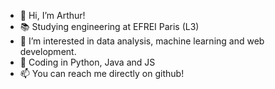 - 👋 Hi, I’m Arthur!
- 📚 Studying engineering at EFREI Paris (L3)
- 👀 I’m interested in data analysis, machine learning and web development.
- 🌱 Coding in Python, Java and JS
- 📫 You can reach me directly on github!

<!---
arthur-gtgn/arthur-gtgn is a ✨ special ✨ repository because its `README.md` (this file) appears on your GitHub profile.
You can click the Preview link to take a look at your changes.
--->

